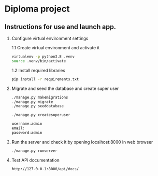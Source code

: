 # Diploma project

##  Instructions for use and launch app.

1. Configure virtual environment settings

    1.1 Create virtual environment and activate it
    
    ```bash
    virtualenv -p python3.8 .venv
   source .venv/bin/activate
    ```
    1.2 Install required libraries

    ```bash
    pip install -r requirements.txt
    ```

2. Migrate and seed the database and create super user

    ```bash
    ./manage.py makemigrations
    ./manage.py migrate
    ./manage.py seeddatabase
    ```
   
    ```bash
    ./manage.py createsuperuser
   
   username:admin
   email:
   password:admin
    ```

3. Run the server and check it by opening localhost:8000 in web browser

    ```bash
    ./manage.py runserver
    ```
    
4. Test API documentation

    ```
    http://127.0.0.1:8000/api/docs/
    ```
